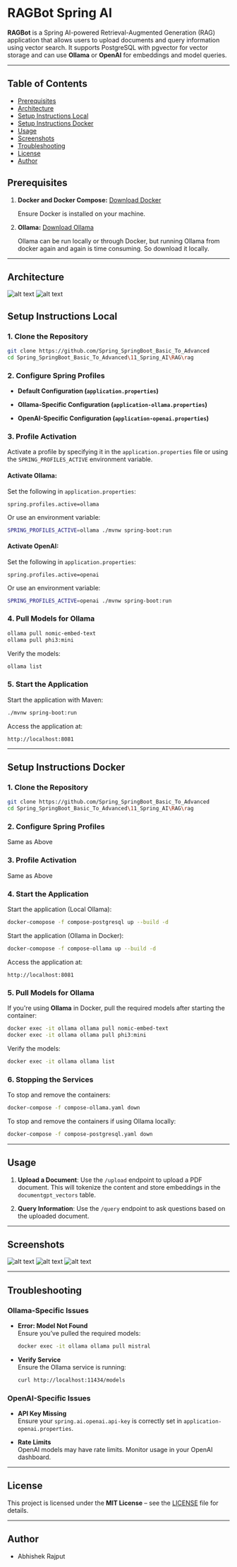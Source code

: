 # RAGBot Spring AI

**RAGBot** is a Spring AI-powered Retrieval-Augmented Generation (RAG) application that allows users to upload documents and query information using vector search. It supports PostgreSQL with pgvector for vector storage and can use **Ollama** or **OpenAI** for embeddings and model queries.

---


## Table of Contents

* [Prerequisites](#prerequisites)
* [Architecture](#architecture)
* [Setup Instructions Local](#setup-instructions-local)
* [Setup Instructions Docker](#setup-instructions-docker)
* [Usage](#usage)
* [Screenshots](#screenshots)
* [Troubleshooting](#troubleshooting)
* [License](#license)
* [Author](#author)


## Prerequisites

1. **Docker and Docker Compose:** [Download Docker](https://www.docker.com/get-started)
    
    Ensure Docker is installed on your machine. 

2. **Ollama:** [Download Ollama](https://ollama.com/download)
    
    Ollama can be run locally or through Docker, but running Ollama from docker again and again is time consuming. So download it locally.  

---

## Architecture

  ![alt text](<screenshots/document_ingestion_pipeline.png>) 
  ![alt text](<screenshots/rag_architecture.png>) 

## Setup Instructions Local

### **1. Clone the Repository**
```bash
git clone https://github.com/Spring_SpringBoot_Basic_To_Advanced
cd Spring_SpringBoot_Basic_To_Advanced\11_Spring_AI\RAG\rag
```

### **2. Configure Spring Profiles**

- **Default Configuration (`application.properties`)**
  
- **Ollama-Specific Configuration (`application-ollama.properties`)**  

- **OpenAI-Specific Configuration (`application-openai.properties`)**  

### **3. Profile Activation**

Activate a profile by specifying it in the `application.properties` file or using the `SPRING_PROFILES_ACTIVE` environment variable.

#### **Activate Ollama**:
Set the following in `application.properties`:
```properties
spring.profiles.active=ollama
```

Or use an environment variable:
```bash
SPRING_PROFILES_ACTIVE=ollama ./mvnw spring-boot:run
```

#### **Activate OpenAI**:
Set the following in `application.properties`:
```properties
spring.profiles.active=openai
```

Or use an environment variable:
```bash
SPRING_PROFILES_ACTIVE=openai ./mvnw spring-boot:run
```

### **4. Pull Models for Ollama**

```bash
ollama pull nomic-embed-text
ollama pull phi3:mini
```

Verify the models:
```bash
ollama list
```

### **5. Start the Application**

Start the application with Maven:
```bash
./mvnw spring-boot:run
```

Access the application at:
```
http://localhost:8081
```

---

## Setup Instructions Docker

### **1. Clone the Repository**
```bash
git clone https://github.com/Spring_SpringBoot_Basic_To_Advanced
cd Spring_SpringBoot_Basic_To_Advanced\11_Spring_AI\RAG\rag
```

### **2. Configure Spring Profiles**

Same as Above


### **3. Profile Activation**

Same as Above

### **4. Start the Application**

Start the application (Local Ollama):
```bash
docker-comopose -f compose-postgresql up --build -d 
```

Start the application (Ollama in Docker):
```bash
docker-comopose -f compose-ollama up --build -d 
```

Access the application at:
```
http://localhost:8081
```

### **5. Pull Models for Ollama**

If you're using **Ollama** in Docker, pull the required models after starting the container:
```bash
docker exec -it ollama ollama pull nomic-embed-text 
docker exec -it ollama ollama pull phi3:mini
```

Verify the models:
```bash
docker exec -it ollama ollama list
```

### **6. Stopping the Services**

To stop and remove the containers:
```bash
docker-compose -f compose-ollama.yaml down
```

To stop and remove the containers if using Ollama locally:
```bash
docker-compose -f compose-postgresql.yaml down
```

---


## Usage

1. **Upload a Document**:
   Use the `/upload` endpoint to upload a PDF document. This will tokenize the content and store embeddings in the `documentgpt_vectors` table.

2. **Query Information**:
   Use the `/query` endpoint to ask questions based on the uploaded document.

---

## Screenshots

  ![alt text](<screenshots/upload.png>) 
  ![alt text](<screenshots/empty_chat.png>) 
  ![alt text](<screenshots/chat.png>) 

---

## Troubleshooting

### **Ollama-Specific Issues**
- **Error: Model Not Found**  
  Ensure you’ve pulled the required models:
  ```bash
  docker exec -it ollama ollama pull mistral
  ```

- **Verify Service**  
  Ensure the Ollama service is running:
  ```bash
  curl http://localhost:11434/models
  ```

### **OpenAI-Specific Issues**
- **API Key Missing**  
  Ensure your `spring.ai.openai.api-key` is correctly set in `application-openai.properties`.

- **Rate Limits**  
  OpenAI models may have rate limits. Monitor usage in your OpenAI dashboard.

---

## License

This project is licensed under the **MIT License** – see the [LICENSE](./LICENSE) file for details.

---

## Author
 
 - Abhishek Rajput
